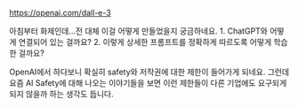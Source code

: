 https://openai.com/dall-e-3

아침부터 화제인데...전 대체 이걸 어떻게 만들었을지 궁금하네요. 1. ChatGPT와 어떻게 연결되어 있는 걸까요? 2. 이렇게 상세한 프롬프트를 정확하게 따르도록 어떻게 학습한 걸까요?

OpenAI에서 하다보니 확실히 safety와 저작권에 대한 제한이 들어가게 되네요. 그런데 요즘 AI Safety에 대해 나오는 이야기들을 보면 이런 제한들이 다른 기업에도 요구되게 되지 않을까 하는 생각도 듭니다.